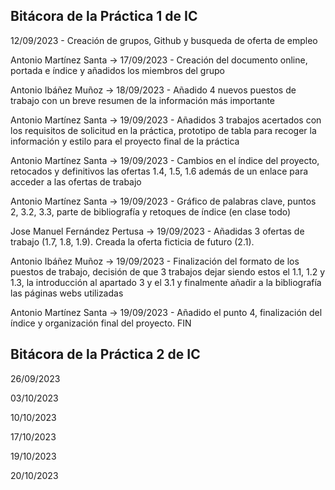 **Bitácora de la Práctica 1 de IC**
-------------------------------------------------------------------------
12/09/2023 - Creación de grupos, Github y busqueda de oferta de empleo

Antonio Martínez Santa -> 17/09/2023 - Creación del documento online, portada e índice y añadidos los miembros del grupo

Antonio Ibáñez Muñoz -> 18/09/2023 - Añadido 4 nuevos puestos de trabajo con un breve resumen de la información más importante

Antonio Martínez Santa -> 19/09/2023 - Añadidos 3 trabajos acertados con los requisitos de solicitud en la práctica, prototipo de tabla para recoger la información y estilo para el proyecto final de la práctica

Antonio Martínez Santa -> 19/09/2023 - Cambios en el índice del proyecto, retocados y definitivos las ofertas 1.4, 1.5, 1.6 además de un enlace para acceder a las ofertas de trabajo

Antonio Martínez Santa -> 19/09/2023 - Gráfico de palabras clave, puntos 2, 3.2, 3.3, parte de bibliografía y retoques de índice (en clase todo)

Jose Manuel Fernández Pertusa -> 19/09/2023 - Añadidas 3 ofertas de trabajo (1.7, 1.8, 1.9). Creada la oferta ficticia de futuro (2.1).

Antonio Ibáñez Muñoz -> 19/09/2023 - Finalización del formato de los puestos de trabajo, decisión de que 3 trabajos dejar siendo estos el 1.1, 1.2 y 1.3, la introducción al apartado 3 y el 3.1 y finalmente añadir a la bibliografía las páginas webs utilizadas

Antonio Martínez Santa -> 19/09/2023 - Añadido el punto 4, finalización del índice y organización final del proyecto. FIN

**Bitácora de la Práctica 2 de IC**
-------------------------------------------------------------------------
26/09/2023

03/10/2023

10/10/2023

17/10/2023

19/10/2023

20/10/2023
